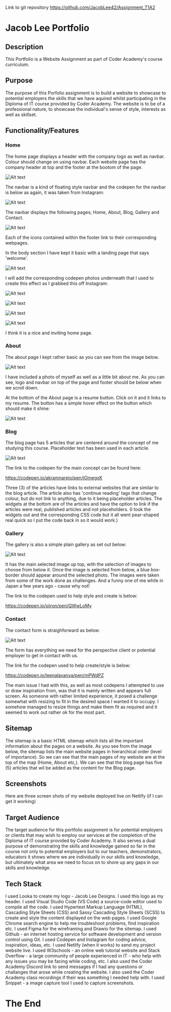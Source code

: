 
Link to git repository
https://github.com/JacobLee42/Assignment_T1A2

# Jacob Lee Portfolio

## Description

This Portfolio is a Website Assignment as part of Coder Academy's course curriculum. 

## Purpose

The purpose of this Porfolio assignment is to build a website to showcase to potential employers the skills that we have aquired whilst participating in the Diploma of IT course provided by Coder Academy. The website is to be of a professional nature, to showcase the individual's sense of style, interests as well as skillset. 

## Functionality/Features

### Home

The home page displays a header with the company logo as well as navbar. Colour should change on using navbar. Each website page has the company header at top and the footer at the bootom of the page. 

![Alt text](docs/headerandnav.JPG)

The navbar is a kind of floating style navbar and the codepen for the navbar is below as again, it was taken from Instagram:

![Alt text](docs/codepen%20nav.jpg)

The navbar displays the following pages; Home, About, Blog, Gallery and Contact.

![Alt text](docs/footer.JPG)

Each of the icons contained within the footer link to their corresponding webpages.

In the body section I have kept it basic with a landing page that says 'welcome'.

![Alt text](docs/homewelcome.JPG)

I will add the corresponding codepen photos underneath that I used to create this effect as I grabbed this off Instagram:

![Alt text](docs/codepen%20welcome3.jpg)

![Alt text](docs/codepen%20welcome2.jpg)

![Alt text](docs/codepen%20welcome4.jpg)

![Alt text](docs/codepen%20welcome1.jpg)

I think it is a nice and inviting home page.

### About

The about page I kept rather basic as you can see from the image below. 

![Alt text](docs/M%20about.JPG)

I have included a photo of myself as well as a little bit about me. As you can see, logo and navbar on top of the page and footer should be below when we scroll down. 

At the bottom of the About page is a resume button. Click on it and it links to my resume. The button has a simple hover effect on the button which should make it shine:

![Alt text](docs/codenpen%20resumehover.jpg)

### Blog

The blog page has 5 articles that are centered around the concept of me studying this course. Placeholder text has been used in each article.

![Alt text](docs/T%20blog.JPG)

The link to the codepen for the main concept can be found here:

https://codepen.io/akramnarejo/pen/jOmegxK

Three (3) of the articles have links to external websites that are similar to the blog article. The article also has 'continue reading' tags that change colour, but do not link to anything, due to it being placeholder articles. The widgets at the bottom are of the articles and have the option to link if the articles were real, published articles and not placeholders. (I took the widgets out and the corresponding CSS code but it all went pear-shaped real quick so I put the code back in so it would work.)

### Gallery

The gallery is also a simple plain gallery as set out below:

![Alt text](docs/M%20gallery.JPG)

It has the main selected image up top, with the selection of images to choose from below it. Once the image is selected from below, a blue box-border should appear around the selected photo. The images were taken from some of the work done as challenges.
And a funny one of me while in Japan a few years ago - cause why not!

The link to the codepen used to help style and create is below:

https://codepen.io/siiron/pen/QWwLoMy

### Contact

The contact form is straighforward as below:

![Alt text](docs/M%20contact.JPG)

The form has everything we need for the perspective client or potential employer to get in contact with us.

The link for the codepen used to help create/style is below:

https://codepen.io/leenalavanya/pen/mPWdPZ

The main issue I had with this, as well as most codepens I attempted to use or draw inspiration from, was that it is mainly written and appears full screen. As someone with rather limited experience, it posed a challenge somewhat with resizing to fit in the desired space I wanted it to occupy.  I somehow managed to resize things and make them fit as required and it seemed to work out rather ok for the most part.


## Sitemap

The sitemap is a basic HTML sitemap which lists all the important information about the pages on a website. As you see from the image below, the sitemap lists the main website pages in hierarchical order (level of importance). So we can see that the main pages of my website are at the top of the map (Home, About etc,). We can see that the blog page has five (5) articles that wil be added as the content for the Blog page.



## Screenshots

Here are three screen shots of my website deployed live on Netlify (if I can get it working)







## Target Audience

The target audience for this portfolio assignment is for potential employers or clients that may wish to employ our services at the completion of the Diploma of IT course provided by Coder Academy. It also serves a dual purpose of demonstrating the skills and knowledge gained so far in the course not only to potential employers but to our teachers, demonstrators, educators it shows where we are individually in our skills and knowledge, but ultimately what area we need to focus on to shore up any gaps in our skills and knowledge.

## Tech Stack

I used Looka to create my logo - Jacob Lee Designs. I used this logo as my header. I used Visual Studio Code (VS Code) a source-code editor used to compile all the code. I used Hypertext Markup Language (HTML), Cascading Style Sheets (CSS) and Sassy Cascading Style Sheets (SCSS) to create and style the content displayed on the web pages. I used Google Chrome search engine to help me troubleshoot problems, find inspiration etc. I used Figma for the wireframing and Drawio for the sitemap. I used Github - an internet hosting service for software development and version control using Git. I used Codepen and Instagram for coding advice, inspiration, ideas, etc. I used Netlify (when it works) to send my project website live. I used W3schools - an online web tutorial website and Stack Overflow - a large community of people experienced in IT - who help with any issues you may be facing while coding, etc. I also used the Coder Academy Discord link to send messages if I had any questions or challanges that arose while creating the website. I also used the Coder Academy class recordings if their was something I needed help with. I used Snippet - a image capture tool I used to capture screenshots. 

# The End 